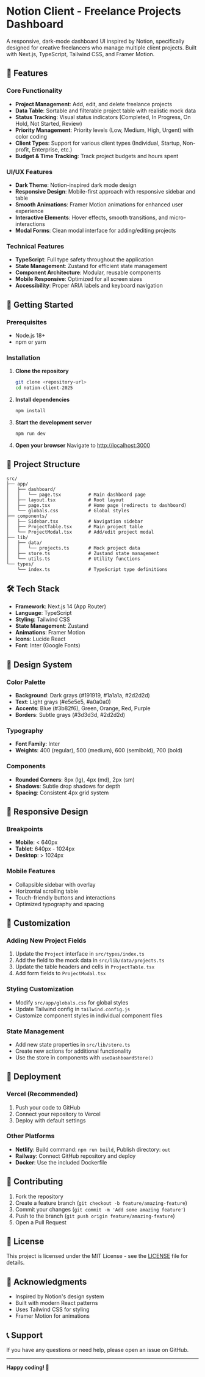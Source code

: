 # Notion Client - Freelance Projects Dashboard

A responsive, dark-mode dashboard UI inspired by Notion, specifically designed for creative freelancers who manage multiple client projects. Built with Next.js, TypeScript, Tailwind CSS, and Framer Motion.

## 🎯 Features

### Core Functionality

- **Project Management**: Add, edit, and delete freelance projects
- **Data Table**: Sortable and filterable project table with realistic mock data
- **Status Tracking**: Visual status indicators (Completed, In Progress, On Hold, Not Started, Review)
- **Priority Management**: Priority levels (Low, Medium, High, Urgent) with color coding
- **Client Types**: Support for various client types (Individual, Startup, Non-profit, Enterprise, etc.)
- **Budget & Time Tracking**: Track project budgets and hours spent

### UI/UX Features

- **Dark Theme**: Notion-inspired dark mode design
- **Responsive Design**: Mobile-first approach with responsive sidebar and table
- **Smooth Animations**: Framer Motion animations for enhanced user experience
- **Interactive Elements**: Hover effects, smooth transitions, and micro-interactions
- **Modal Forms**: Clean modal interface for adding/editing projects

### Technical Features

- **TypeScript**: Full type safety throughout the application
- **State Management**: Zustand for efficient state management
- **Component Architecture**: Modular, reusable components
- **Mobile Responsive**: Optimized for all screen sizes
- **Accessibility**: Proper ARIA labels and keyboard navigation

## 🚀 Getting Started

### Prerequisites

- Node.js 18+
- npm or yarn

### Installation

1. **Clone the repository**

   ```bash
   git clone <repository-url>
   cd notion-client-2025
   ```

2. **Install dependencies**

   ```bash
   npm install
   ```

3. **Start the development server**

   ```bash
   npm run dev
   ```

4. **Open your browser**
   Navigate to [http://localhost:3000](http://localhost:3000)

## 📁 Project Structure

```
src/
├── app/
│   ├── dashboard/
│   │   └── page.tsx          # Main dashboard page
│   ├── layout.tsx            # Root layout
│   ├── page.tsx              # Home page (redirects to dashboard)
│   └── globals.css           # Global styles
├── components/
│   ├── Sidebar.tsx           # Navigation sidebar
│   ├── ProjectTable.tsx      # Main project table
│   └── ProjectModal.tsx      # Add/edit project modal
├── lib/
│   ├── data/
│   │   └── projects.ts       # Mock project data
│   ├── store.ts              # Zustand state management
│   └── utils.ts              # Utility functions
└── types/
    └── index.ts              # TypeScript type definitions
```

## 🛠️ Tech Stack

- **Framework**: Next.js 14 (App Router)
- **Language**: TypeScript
- **Styling**: Tailwind CSS
- **State Management**: Zustand
- **Animations**: Framer Motion
- **Icons**: Lucide React
- **Font**: Inter (Google Fonts)

## 🎨 Design System

### Color Palette

- **Background**: Dark grays (#191919, #1a1a1a, #2d2d2d)
- **Text**: Light grays (#e5e5e5, #a0a0a0)
- **Accents**: Blue (#3b82f6), Green, Orange, Red, Purple
- **Borders**: Subtle grays (#3d3d3d, #2d2d2d)

### Typography

- **Font Family**: Inter
- **Weights**: 400 (regular), 500 (medium), 600 (semibold), 700 (bold)

### Components

- **Rounded Corners**: 8px (lg), 4px (md), 2px (sm)
- **Shadows**: Subtle drop shadows for depth
- **Spacing**: Consistent 4px grid system

## 📱 Responsive Design

### Breakpoints

- **Mobile**: < 640px
- **Tablet**: 640px - 1024px
- **Desktop**: > 1024px

### Mobile Features

- Collapsible sidebar with overlay
- Horizontal scrolling table
- Touch-friendly buttons and interactions
- Optimized typography and spacing

## 🔧 Customization

### Adding New Project Fields

1. Update the `Project` interface in `src/types/index.ts`
2. Add the field to the mock data in `src/lib/data/projects.ts`
3. Update the table headers and cells in `ProjectTable.tsx`
4. Add form fields to `ProjectModal.tsx`

### Styling Customization

- Modify `src/app/globals.css` for global styles
- Update Tailwind config in `tailwind.config.js`
- Customize component styles in individual component files

### State Management

- Add new state properties in `src/lib/store.ts`
- Create new actions for additional functionality
- Use the store in components with `useDashboardStore()`

## 🚀 Deployment

### Vercel (Recommended)

1. Push your code to GitHub
2. Connect your repository to Vercel
3. Deploy with default settings

### Other Platforms

- **Netlify**: Build command: `npm run build`, Publish directory: `out`
- **Railway**: Connect GitHub repository and deploy
- **Docker**: Use the included Dockerfile

## 🤝 Contributing

1. Fork the repository
2. Create a feature branch (`git checkout -b feature/amazing-feature`)
3. Commit your changes (`git commit -m 'Add some amazing feature'`)
4. Push to the branch (`git push origin feature/amazing-feature`)
5. Open a Pull Request

## 📄 License

This project is licensed under the MIT License - see the [LICENSE](LICENSE) file for details.

## 🙏 Acknowledgments

- Inspired by Notion's design system
- Built with modern React patterns
- Uses Tailwind CSS for styling
- Framer Motion for animations

## 📞 Support

If you have any questions or need help, please open an issue on GitHub.

---

**Happy coding! 🎉**
